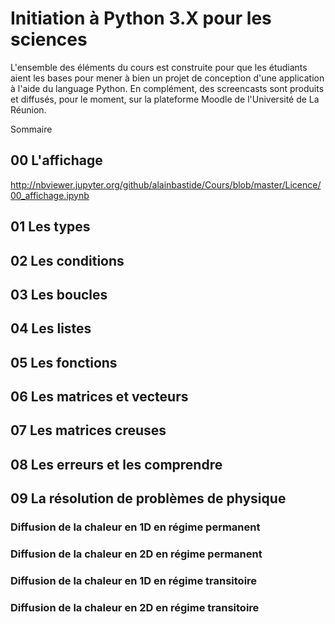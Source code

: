 # Initiation à Python 3.X pour les sciences

L'ensemble des éléments du cours est construite pour que les étudiants aient les bases pour mener à bien un projet de conception d'une application à l'aide du language Python. En complément, des screencasts sont produits et diffusés, pour le moment, sur la plateforme Moodle de l'Université de La Réunion.

Sommaire

## 00 L'affichage
http://nbviewer.jupyter.org/github/alainbastide/Cours/blob/master/Licence/00_affichage.ipynb
## 01 Les types
## 02 Les conditions
## 03 Les boucles
## 04 Les listes
## 05 Les fonctions 
## 06 Les matrices et vecteurs
## 07 Les matrices creuses
## 08 Les erreurs et les comprendre
## 09 La résolution de problèmes de physique
### Diffusion de la chaleur en 1D en régime permanent 
### Diffusion de la chaleur en 2D en régime permanent 
### Diffusion de la chaleur en 1D en régime transitoire
### Diffusion de la chaleur en 2D en régime transitoire

